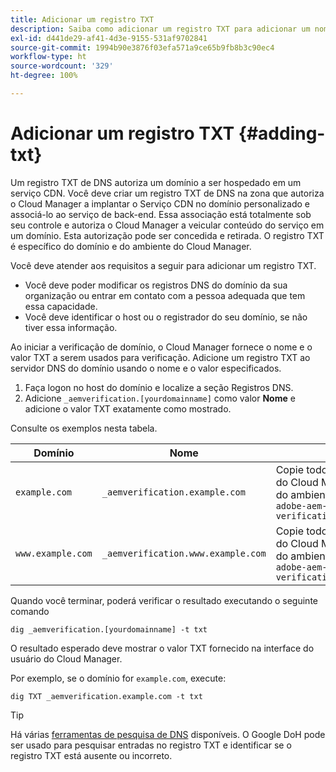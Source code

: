 ```yaml
---
title: Adicionar um registro TXT
description: Saiba como adicionar um registro TXT para adicionar um nome de domínio personalizado no Cloud Manager.
exl-id: d441de29-af41-4d3e-9155-531af9702841
source-git-commit: 1994b90e3876f03efa571a9ce65b9fb8b3c90ec4
workflow-type: ht
source-wordcount: '329'
ht-degree: 100%

---
```


# Adicionar um registro TXT {#adding-txt}

Um registro TXT de DNS autoriza um domínio a ser hospedado em um serviço CDN. Você deve criar um registro TXT de DNS na zona que autoriza o Cloud Manager a implantar o Serviço CDN no domínio personalizado e associá-lo ao serviço de back-end. Essa associação está totalmente sob seu controle e autoriza o Cloud Manager a veicular conteúdo do serviço em um domínio. Esta autorização pode ser concedida e retirada. O registro TXT é específico do domínio e do ambiente do Cloud Manager.

Você deve atender aos requisitos a seguir para adicionar um registro TXT.

* Você deve poder modificar os registros DNS do domínio da sua organização ou entrar em contato com a pessoa adequada que tem essa capacidade.
* Você deve identificar o host ou o registrador do seu domínio, se não tiver essa informação.

Ao iniciar a verificação de domínio, o Cloud Manager fornece o nome e o valor TXT a serem usados para verificação. Adicione um registro TXT ao servidor DNS do domínio usando o nome e o valor especificados.

1. Faça logon no host do domínio e localize a seção Registros DNS.
1. Adicione `_aemverification.[yourdomainname]` como valor **Nome** e adicione o valor TXT exatamente como mostrado.

Consulte os exemplos nesta tabela.

| Domínio | Nome | Valor TXT |
|--- |--- |---|
| `example.com` | `_aemverification.example.com` | Copie todo o valor mostrado na interface do usuário do Cloud Manager. Isso é específico do domínio e do ambiente. Por exemplo:<br>`adobe-aem-verification=example.com/[program]/[env]/..*` |
| `www.example.com` | `_aemverification.www.example.com` | Copie todo o valor mostrado na interface do usuário do Cloud Manager. Isso é específico do domínio e do ambiente. Por exemplo:<br>`adobe-aem-verification=www.example.com/[program]/[env]/..*` |

Quando você terminar, poderá verificar o resultado executando o seguinte comando

```shell
dig _aemverification.[yourdomainname] -t txt
```

O resultado esperado deve mostrar o valor TXT fornecido na interface do usuário do Cloud Manager.

Por exemplo, se o domínio for `example.com`, execute:

```shell
dig TXT _aemverification.example.com -t txt
```

>[!TIP]
>
>Há várias [ferramentas de pesquisa de DNS](https://www.ultratools.com/tools/dnsLookup) disponíveis. O Google DoH pode ser usado para pesquisar entradas no registro TXT e identificar se o registro TXT está ausente ou incorreto.
